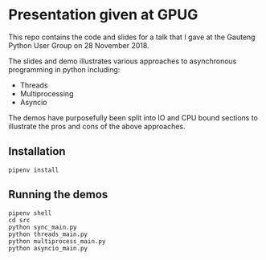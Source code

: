 # Presentation given at GPUG

This repo contains the code and slides for a talk that I gave at the Gauteng Python User Group on 28 November 2018.

The slides and demo illustrates various approaches to asynchronous programming in python including:
- Threads
- Multiprocessing
- Asyncio

The demos have purposefully been split into IO and CPU bound sections to illustrate the pros and cons of the above approaches.

## Installation

```
pipenv install
```

## Running the demos

```
pipenv shell
cd src
python sync_main.py
python threads_main.py
python multiprocess_main.py
python asyncio_main.py
```